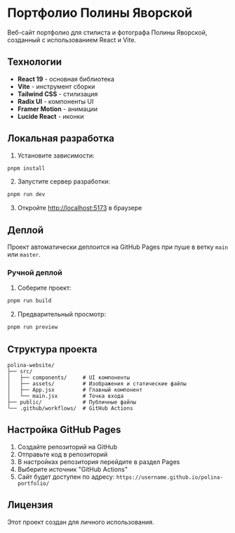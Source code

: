 # Портфолио Полины Яворской

Веб-сайт портфолио для стилиста и фотографа Полины Яворской, созданный с использованием React и Vite.

## Технологии

- **React 19** - основная библиотека
- **Vite** - инструмент сборки
- **Tailwind CSS** - стилизация
- **Radix UI** - компоненты UI
- **Framer Motion** - анимации
- **Lucide React** - иконки

## Локальная разработка

1. Установите зависимости:
```bash
pnpm install
```

2. Запустите сервер разработки:
```bash
pnpm run dev
```

3. Откройте [http://localhost:5173](http://localhost:5173) в браузере

## Деплой

Проект автоматически деплоится на GitHub Pages при пуше в ветку `main` или `master`.

### Ручной деплой

1. Соберите проект:
```bash
pnpm run build
```

2. Предварительный просмотр:
```bash
pnpm run preview
```

## Структура проекта

```
polina-website/
├── src/
│   ├── components/     # UI компоненты
│   ├── assets/         # Изображения и статические файлы
│   ├── App.jsx         # Главный компонент
│   └── main.jsx        # Точка входа
├── public/             # Публичные файлы
└── .github/workflows/  # GitHub Actions
```

## Настройка GitHub Pages

1. Создайте репозиторий на GitHub
2. Отправьте код в репозиторий
3. В настройках репозитория перейдите в раздел Pages
4. Выберите источник "GitHub Actions"
5. Сайт будет доступен по адресу: `https://username.github.io/polina-portfolio/`

## Лицензия

Этот проект создан для личного использования. 